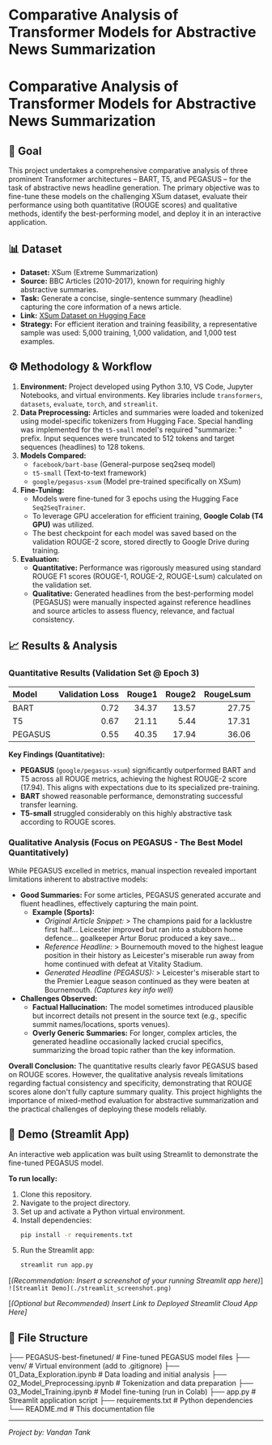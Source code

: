 # Comparative Analysis of Transformer Models for Abstractive News Summarization

# Comparative Analysis of Transformer Models for Abstractive News Summarization

## 🎯 Goal
This project undertakes a comprehensive comparative analysis of three prominent Transformer architectures – BART, T5, and PEGASUS – for the task of abstractive news headline generation. The primary objective was to fine-tune these models on the challenging XSum dataset, evaluate their performance using both quantitative (ROUGE scores) and qualitative methods, identify the best-performing model, and deploy it in an interactive application.

## 📊 Dataset
* **Dataset:** XSum (Extreme Summarization)
* **Source:** BBC Articles (2010-2017), known for requiring highly abstractive summaries.
* **Task:** Generate a concise, single-sentence summary (headline) capturing the core information of a news article.
* **Link:** [XSum Dataset on Hugging Face](https://huggingface.co/datasets/EdinburghNLP/xsum)
* **Strategy:** For efficient iteration and training feasibility, a representative sample was used: 5,000 training, 1,000 validation, and 1,000 test examples.

## ⚙️ Methodology & Workflow
1.  **Environment:** Project developed using Python 3.10, VS Code, Jupyter Notebooks, and virtual environments. Key libraries include `transformers`, `datasets`, `evaluate`, `torch`, and `streamlit`.
2.  **Data Preprocessing:** Articles and summaries were loaded and tokenized using model-specific tokenizers from Hugging Face. Special handling was implemented for the `t5-small` model's required "summarize: " prefix. Input sequences were truncated to 512 tokens and target sequences (headlines) to 128 tokens.
3.  **Models Compared:**
    * `facebook/bart-base` (General-purpose seq2seq model)
    * `t5-small` (Text-to-text framework)
    * `google/pegasus-xsum` (Model pre-trained specifically on XSum)
4.  **Fine-Tuning:**
    * Models were fine-tuned for 3 epochs using the Hugging Face `Seq2SeqTrainer`.
    * To leverage GPU acceleration for efficient training, **Google Colab (T4 GPU)** was utilized.
    * The best checkpoint for each model was saved based on the validation ROUGE-2 score, stored directly to Google Drive during training.
5.  **Evaluation:**
    * **Quantitative:** Performance was rigorously measured using standard ROUGE F1 scores (ROUGE-1, ROUGE-2, ROUGE-Lsum) calculated on the validation set.
    * **Qualitative:** Generated headlines from the best-performing model (PEGASUS) were manually inspected against reference headlines and source articles to assess fluency, relevance, and factual consistency.

## 📈 Results & Analysis

### Quantitative Results (Validation Set @ Epoch 3)

| Model   |   Validation Loss |   Rouge1 |   Rouge2 |   RougeLsum |
| :------ | ------------------: | -------: | -------: | ----------: |
| BART    |              0.72 |    34.37 |    13.57 |       27.75 |
| T5      |              0.67 |    21.11 |     5.44 |       17.31 |
| PEGASUS |              0.55 |    40.35 |    17.94 |       36.06 |

**Key Findings (Quantitative):**
* **PEGASUS** (`google/pegasus-xsum`) significantly outperformed BART and T5 across all ROUGE metrics, achieving the highest ROUGE-2 score (17.94). This aligns with expectations due to its specialized pre-training.
* **BART** showed reasonable performance, demonstrating successful transfer learning.
* **T5-small** struggled considerably on this highly abstractive task according to ROUGE scores.

### Qualitative Analysis (Focus on PEGASUS - The Best Model Quantitatively)

While PEGASUS excelled in metrics, manual inspection revealed important limitations inherent to abstractive models:

* **Good Summaries:** For some articles, PEGASUS generated accurate and fluent headlines, effectively capturing the main point.
    * **Example (Sports):**
        * *Original Article Snippet:* > The champions paid for a lacklustre first half... Leicester improved but ran into a stubborn home defence... goalkeeper Artur Boruc produced a key save...
        * *Reference Headline:* > Bournemouth moved to the highest league position in their history as Leicester's miserable run away from home continued with defeat at Vitality Stadium.
        * *Generated Headline (PEGASUS):* > Leicester's miserable start to the Premier League season continued as they were beaten at Bournemouth. *(Captures key info well)*
* **Challenges Observed:**
    * **Factual Hallucination:** The model sometimes introduced plausible but incorrect details not present in the source text (e.g., specific summit names/locations, sports venues).
    * **Overly Generic Summaries:** For longer, complex articles, the generated headline occasionally lacked crucial specifics, summarizing the broad topic rather than the key information.

**Overall Conclusion:** The quantitative results clearly favor PEGASUS based on ROUGE scores. However, the qualitative analysis reveals limitations regarding factual consistency and specificity, demonstrating that ROUGE scores alone don't fully capture summary quality. This project highlights the importance of mixed-method evaluation for abstractive summarization and the practical challenges of deploying these models reliably.

## 🚀 Demo (Streamlit App)

An interactive web application was built using Streamlit to demonstrate the fine-tuned PEGASUS model.

**To run locally:**
1.  Clone this repository.
2.  Navigate to the project directory.
3.  Set up and activate a Python virtual environment.
4.  Install dependencies:
    ```bash
    pip install -r requirements.txt
    ```
5.  Run the Streamlit app:
    ```bash
    streamlit run app.py
    ```

[*(Recommendation: Insert a screenshot of your running Streamlit app here)*]
`![Streamlit Demo](./streamlit_screenshot.png)`

[*(Optional but Recommended) Insert Link to Deployed Streamlit Cloud App Here]*

## 📁 File Structure
├── PEGASUS-best-finetuned/ # Fine-tuned PEGASUS model files ├── venv/ # Virtual environment (add to .gitignore) ├── 01_Data_Exploration.ipynb # Data loading and initial analysis ├── 02_Model_Preprocessing.ipynb # Tokenization and data preparation ├── 03_Model_Training.ipynb # Model fine-tuning (run in Colab) ├── app.py # Streamlit application script ├── requirements.txt # Python dependencies └── README.md # This documentation file


---
*Project by: Vandan Tank*
